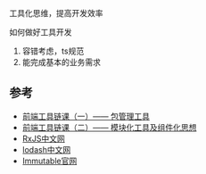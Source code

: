 工具化思维，提高开发效率

如何做好工具开发
1. 容错考虑，ts规范
2. 能完成基本的业务需求

## 参考
- [前端工具链课（一）—— 包管理工具](https://zhuanlan.zhihu.com/p/23928404)
- [前端工具链课（二）—— 模块化工具及组件化思想](https://zhuanlan.zhihu.com/p/23986868)
- [RxJS中文网](https://cn.rx.js.org/)
- [lodash中文网](https://www.lodashjs.com/)
- [Immutable官网](https://immutable-js.github.io/immutable-js/)